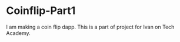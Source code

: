  # Coinflip-Part1
 
 I am making a coin flip dapp. This is a part of project for Ivan on Tech Academy. 
